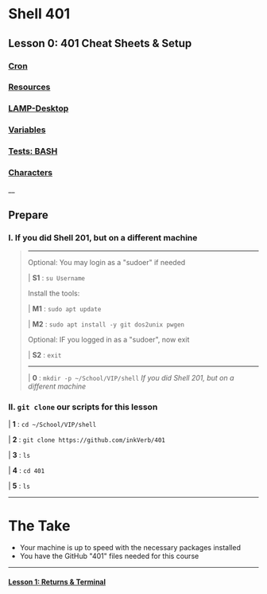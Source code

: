 # Shell 401
## Lesson 0: 401 Cheat Sheets & Setup

### [Cron](https://github.com/inkVerb/vip/blob/master/Cheat-Sheets/Cron.md)

### [Resources](https://github.com/inkVerb/vip/blob/master/Cheat-Sheets/Resources.md)

### [LAMP-Desktop](https://github.com/inkVerb/vip/blob/master/Cheat-Sheets/LAMP-Desktop.md)

### [Variables](https://github.com/inkVerb/vip/blob/master/Cheat-Sheets/Variables.md)

### [Tests: BASH](https://github.com/inkVerb/vip/blob/master/Cheat-Sheets/Tests.md#welcome-to-bash)

### [Characters](https://github.com/inkVerb/vip/blob/master/Cheat-Sheets/Characters.md)
__
## Prepare

### I. If you did Shell 201, but on a different machine
>
> ___
> Optional: You may login as a "sudoer" if needed
>
> | **S1** : `su Username`
>
> Install the tools:
>
> | **M1** : `sudo apt update`
>
> | **M2** : `sudo apt install -y git dos2unix pwgen`
>
> Optional: IF you logged in as a "sudoer", now exit
>
> | **S2** : `exit`
> ___
>
> | **0** : `mkdir -p ~/School/VIP/shell` *If you did Shell 201, but on a different machine*
>

### II. `git clone` our scripts for this lesson

| **1** : `cd ~/School/VIP/shell`

| **2** : `git clone https://github.com/inkVerb/401`

| **3** : `ls`

| **4** : `cd 401`

| **5** : `ls`
___

# The Take

- Your machine is up to speed with the necessary packages installed
- You have the GitHub "401" files needed for this course

___
#### [Lesson 1: Returns & Terminal](https://github.com/inkVerb/vip/blob/master/401-shell/Lesson-01.md)
